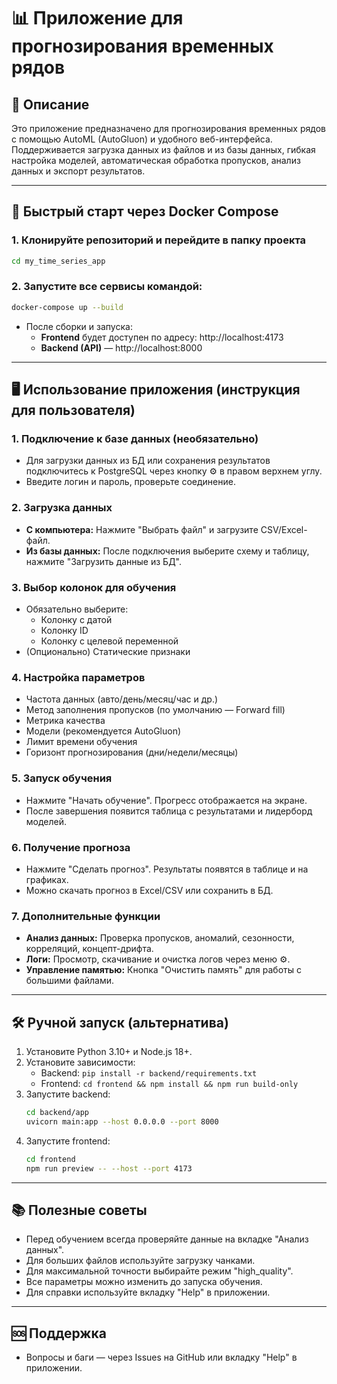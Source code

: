 # 📊 Приложение для прогнозирования временных рядов

## 📝 Описание

Это приложение предназначено для прогнозирования временных рядов с помощью AutoML (AutoGluon) и удобного веб-интерфейса. Поддерживается загрузка данных из файлов и из базы данных, гибкая настройка моделей, автоматическая обработка пропусков, анализ данных и экспорт результатов.

---

## 🚀 Быстрый старт через Docker Compose

### 1. Клонируйте репозиторий и перейдите в папку проекта

```sh
cd my_time_series_app
```

### 2. Запустите все сервисы командой:

```sh
docker-compose up --build
```

- После сборки и запуска:
  - **Frontend** будет доступен по адресу: http://localhost:4173
  - **Backend (API)** — http://localhost:8000

---

## 🖥️ Использование приложения (инструкция для пользователя)

### 1. Подключение к базе данных (необязательно)
- Для загрузки данных из БД или сохранения результатов подключитесь к PostgreSQL через кнопку ⚙️ в правом верхнем углу.
- Введите логин и пароль, проверьте соединение.

### 2. Загрузка данных
- **С компьютера:** Нажмите "Выбрать файл" и загрузите CSV/Excel-файл.
- **Из базы данных:** После подключения выберите схему и таблицу, нажмите "Загрузить данные из БД".

### 3. Выбор колонок для обучения
- Обязательно выберите:
  - Колонку с датой
  - Колонку ID
  - Колонку с целевой переменной
- (Опционально) Статические признаки

### 4. Настройка параметров
- Частота данных (авто/день/месяц/час и др.)
- Метод заполнения пропусков (по умолчанию — Forward fill)
- Метрика качества
- Модели (рекомендуется AutoGluon)
- Лимит времени обучения
- Горизонт прогнозирования (дни/недели/месяцы)

### 5. Запуск обучения
- Нажмите "Начать обучение". Прогресс отображается на экране.
- После завершения появится таблица с результатами и лидерборд моделей.

### 6. Получение прогноза
- Нажмите "Сделать прогноз". Результаты появятся в таблице и на графиках.
- Можно скачать прогноз в Excel/CSV или сохранить в БД.

### 7. Дополнительные функции
- **Анализ данных:** Проверка пропусков, аномалий, сезонности, корреляций, концепт-дрифта.
- **Логи:** Просмотр, скачивание и очистка логов через меню ⚙️.
- **Управление памятью:** Кнопка "Очистить память" для работы с большими файлами.

---

## 🛠️ Ручной запуск (альтернатива)

1. Установите Python 3.10+ и Node.js 18+.
2. Установите зависимости:
   - Backend: `pip install -r backend/requirements.txt`
   - Frontend: `cd frontend && npm install && npm run build-only`
3. Запустите backend:
   ```sh
   cd backend/app
   uvicorn main:app --host 0.0.0.0 --port 8000
   ```
4. Запустите frontend:
   ```sh
   cd frontend
   npm run preview -- --host --port 4173
   ```

---

## 📚 Полезные советы
- Перед обучением всегда проверяйте данные на вкладке "Анализ данных".
- Для больших файлов используйте загрузку чанками.
- Для максимальной точности выбирайте режим "high_quality".
- Все параметры можно изменить до запуска обучения.
- Для справки используйте вкладку "Help" в приложении.

---

## 🆘 Поддержка
- Вопросы и баги — через Issues на GitHub или вкладку "Help" в приложении.